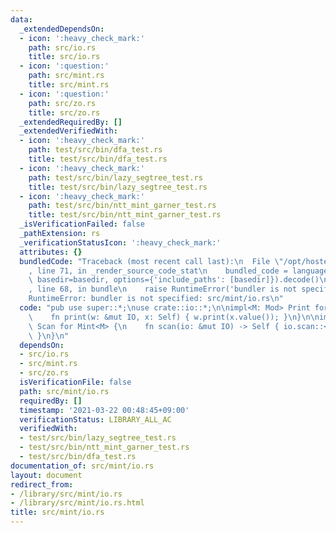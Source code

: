```yaml
---
data:
  _extendedDependsOn:
  - icon: ':heavy_check_mark:'
    path: src/io.rs
    title: src/io.rs
  - icon: ':question:'
    path: src/mint.rs
    title: src/mint.rs
  - icon: ':question:'
    path: src/zo.rs
    title: src/zo.rs
  _extendedRequiredBy: []
  _extendedVerifiedWith:
  - icon: ':heavy_check_mark:'
    path: test/src/bin/dfa_test.rs
    title: test/src/bin/dfa_test.rs
  - icon: ':heavy_check_mark:'
    path: test/src/bin/lazy_segtree_test.rs
    title: test/src/bin/lazy_segtree_test.rs
  - icon: ':heavy_check_mark:'
    path: test/src/bin/ntt_mint_garner_test.rs
    title: test/src/bin/ntt_mint_garner_test.rs
  _isVerificationFailed: false
  _pathExtension: rs
  _verificationStatusIcon: ':heavy_check_mark:'
  attributes: {}
  bundledCode: "Traceback (most recent call last):\n  File \"/opt/hostedtoolcache/Python/3.9.2/x64/lib/python3.9/site-packages/onlinejudge_verify/documentation/build.py\"\
    , line 71, in _render_source_code_stat\n    bundled_code = language.bundle(stat.path,\
    \ basedir=basedir, options={'include_paths': [basedir]}).decode()\n  File \"/opt/hostedtoolcache/Python/3.9.2/x64/lib/python3.9/site-packages/onlinejudge_verify/languages/user_defined.py\"\
    , line 68, in bundle\n    raise RuntimeError('bundler is not specified: {}'.format(path.as_posix()))\n\
    RuntimeError: bundler is not specified: src/mint/io.rs\n"
  code: "pub use super::*;\nuse crate::io::*;\n\nimpl<M: Mod> Print for Mint<M> {\n\
    \    fn print(w: &mut IO, x: Self) { w.print(x.value()); }\n}\n\nimpl<M: Mod>\
    \ Scan for Mint<M> {\n    fn scan(io: &mut IO) -> Self { io.scan::<u32>().into()\
    \ }\n}\n"
  dependsOn:
  - src/io.rs
  - src/mint.rs
  - src/zo.rs
  isVerificationFile: false
  path: src/mint/io.rs
  requiredBy: []
  timestamp: '2021-03-22 00:48:45+09:00'
  verificationStatus: LIBRARY_ALL_AC
  verifiedWith:
  - test/src/bin/lazy_segtree_test.rs
  - test/src/bin/ntt_mint_garner_test.rs
  - test/src/bin/dfa_test.rs
documentation_of: src/mint/io.rs
layout: document
redirect_from:
- /library/src/mint/io.rs
- /library/src/mint/io.rs.html
title: src/mint/io.rs
---
```

